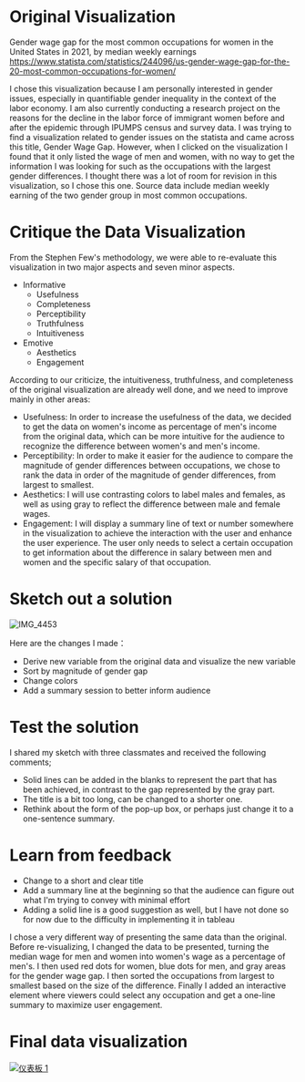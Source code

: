 # Original Visualization
Gender wage gap for the most common occupations for women in the United States in 2021, by median weekly earnings
https://www.statista.com/statistics/244096/us-gender-wage-gap-for-the-20-most-common-occupations-for-women/

I chose this visualization because I am personally interested in gender issues, especially in quantifiable gender inequality in the context of the labor economy. I am also currently conducting a research project on the reasons for the decline in the labor force of immigrant women before and after the epidemic through IPUMPS census and survey data. I was trying to find a visualization related to gender issues on the statista and came across this title, Gender Wage Gap. However, when I clicked on the visualization I found that it only listed the wage of men and women, with no way to get the information I was looking for such as the occupations with the largest gender differences. I thought there was a lot of room for revision in this visualization, so I chose this one. Source data include median weekly earning of the two gender group in most common occupations.

# Critique the Data Visualization
From the Stephen Few's methodology, we were able to re-evaluate this visualization in two major aspects and seven minor aspects.
- Informative
  - Usefulness
  - Completeness
  - Perceptibility
  - Truthfulness
  - Intuitiveness
- Emotive
  - Aesthetics
  - Engagement

According to our criticize, the intuitiveness, truthfulness, and completeness of the original visualization are already well done, and we need to improve mainly in other areas:
- Usefulness: In order to increase the usefulness of the data, we decided to get the data on women's income as percentage of men's income from the original data, which can be more intuitive for the audience to recognize the difference between women's and men's income.
- Perceptibility: In order to make it easier for the audience to compare the magnitude of gender differences between occupations, we chose to rank the data in order of the magnitude of gender differences, from largest to smallest.
- Aesthetics: I will use contrasting colors to label males and females, as well as using gray to reflect the difference between male and female wages.
- Engagement: I will display a summary line of text or number somewhere in the visualization to achieve the interaction with the user and enhance the user experience. The user only needs to select a certain occupation to get information about the difference in salary between men and women and the specific salary of that occupation.

# Sketch out a solution
![IMG_4453](https://user-images.githubusercontent.com/100179117/202339988-f6dca6a2-1ba9-4b80-8fab-5e691cfe42e9.jpg)

Here are the changes I made：
- Derive new variable from the original data and visualize the new variable
- Sort by magnitude of gender gap
- Change colors
- Add a summary session to better inform audience

# Test the solution
I shared my sketch with three classmates and received the following comments;
- Solid lines can be added in the blanks to represent the part that has been achieved, in contrast to the gap represented by the gray part.
- The title is a bit too long, can be changed to a shorter one.
- Rethink about the form of the pop-up box, or perhaps just change it to a one-sentence summary.

# Learn from feedback
- Change to a short and clear title
- Add a summary line at the beginning so that the audience can figure out what I'm trying to convey with minimal effort
- Adding a solid line is a good suggestion as well, but I have not done so for now due to the difficulty in implementing it in tableau

I chose a very different way of presenting the same data than the original. Before re-visualizing, I changed the data to be presented, turning the median wage for men and women into women's wage as a percentage of men's. I then used red dots for women, blue dots for men, and gray areas for the gender wage gap. I then sorted the occupations from largest to smallest based on the size of the difference. Finally I added an interactive element where viewers could select any occupation and get a one-line summary to maximize user engagement.

# Final data visualization
<div class='tableauPlaceholder' id='viz1668653247386' style='position: relative'><noscript><a href='#'><img alt='仪表板 1 ' src='https:&#47;&#47;public.tableau.com&#47;static&#47;images&#47;Ge&#47;Genderwagegap_16686532358570&#47;1&#47;1_rss.png' style='border: none' /></a></noscript><object class='tableauViz'  style='display:none;'><param name='host_url' value='https%3A%2F%2Fpublic.tableau.com%2F' /> <param name='embed_code_version' value='3' /> <param name='site_root' value='' /><param name='name' value='Genderwagegap_16686532358570&#47;1' /><param name='tabs' value='no' /><param name='toolbar' value='yes' /><param name='static_image' value='https:&#47;&#47;public.tableau.com&#47;static&#47;images&#47;Ge&#47;Genderwagegap_16686532358570&#47;1&#47;1.png' /> <param name='animate_transition' value='yes' /><param name='display_static_image' value='yes' /><param name='display_spinner' value='yes' /><param name='display_overlay' value='yes' /><param name='display_count' value='yes' /><param name='language' value='en-US' /><param name='filter' value='publish=yes' /></object></div>                
<script type='text/javascript'>                    
  var divElement = document.getElementById('viz1668653247386');                    
  var vizElement = divElement.getElementsByTagName('object')[0];                    
  if ( divElement.offsetWidth > 800 ) { vizElement.style.width='1301px';vizElement.style.height='779px';} 
  else if ( divElement.offsetWidth > 500 ) { vizElement.style.width='1301px';vizElement.style.height='779px';} 
  else { vizElement.style.width='100%';vizElement.style.height='1327px';}                     
  var scriptElement = document.createElement('script');                    
  scriptElement.src = 'https://public.tableau.com/javascripts/api/viz_v1.js';                    
  vizElement.parentNode.insertBefore(scriptElement, vizElement);                
</script>
